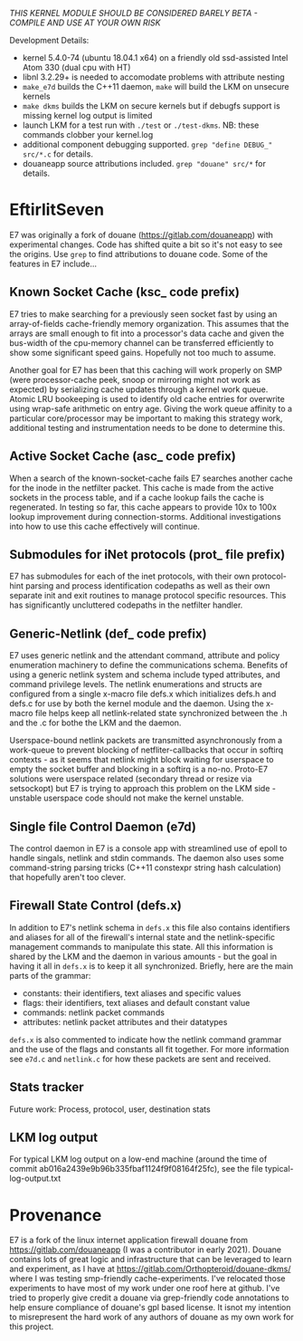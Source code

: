 *THIS KERNEL MODULE SHOULD BE CONSIDERED BARELY BETA - COMPILE AND USE AT YOUR OWN RISK*

Development Details:
- kernel 5.4.0-74 (ubuntu 18.04.1 x64) on a friendly old ssd-assisted Intel Atom 330 (dual cpu with HT)
- libnl 3.2.29+ is needed to accomodate problems with attribute nesting
- `make_e7d` builds the C++11 daemon, `make` will build the LKM on unsecure kernels
- `make dkms` builds the LKM on secure kernels but if debugfs support is missing kernel log output is limited
- launch LKM for a test run with `./test` or `./test-dkms`. NB: these commands clobber your kernel.log
- additional component debugging supported. `grep "define DEBUG_" src/*.c` for details.
- douaneapp source attributions included. `grep "douane" src/*` for details.

# EftirlitSeven

E7 was originally a fork of douane (https://gitlab.com/douaneapp) with experimental changes. Code has shifted quite a bit so it's not easy to see the origins. Use `grep` to find attributions to douane code. Some of the features in E7 include...

## Known Socket Cache (ksc_ code prefix)

E7 tries to make searching for a previously seen socket fast by using an array-of-fields cache-friendly memory organization. This assumes that the arrays are small enough to fit into a processor's data cache and given the bus-width of the cpu-memory channel can be transferred efficiently to show some significant speed gains. Hopefully not too much to assume.

Another goal for E7 has been that this caching will work properly on SMP (were processor-cache peek, snoop or mirroring might not work as expected) by serializing cache updates through a kernel work queue. Atomic LRU bookeeping is used to identify old cache entries for overwrite using wrap-safe arithmetic on entry age. Giving the work queue affinity to a particular core/processor may be important to making this strategy work, additional testing and instrumentation needs to be done to determine this.

## Active Socket Cache (asc_ code prefix)

When a search of the known-socket-cache fails E7 searches another cache for the inode in the netfilter packet. This cache is made from the active sockets in the process table, and if a cache lookup fails the cache is regenerated. In testing so far, this cache appears to provide 10x to 100x lookup improvement during connection-storms. Additional investigations into how to use this cache effectively will continue.

## Submodules for iNet protocols (prot_ file prefix)

E7 has submodules for each of the inet protocols, with their own protocol-hint parsing and process identification codepaths as well as their own separate init and exit routines to manage protocol specific resources. This has significantly uncluttered codepaths in the netfilter handler.

## Generic-Netlink (def_ code prefix)

E7 uses generic netlink and the attendant command, attribute and policy enumeration machinery to define the communications schema. Benefits of using a generic netlink system and schema include typed attributes, and command privilege levels. The netlink enumerations and structs are configured from a single x-macro file defs.x which initializes defs.h and defs.c for use by both the kernel module and the daemon. Using the x-macro file helps keep all netlink-related state synchronized between the .h and the .c for bothe the LKM and the daemon.

Userspace-bound netlink packets are transmitted asynchronously from a work-queue to prevent blocking of netfliter-callbacks that occur in softirq contexts - as it seems that netlink might block waiting for userspace to empty the socket buffer and blocking in a softirq is a no-no. Proto-E7 solutions were userspace related (secondary thread or resize via setsockopt) but E7 is trying to approach this problem on the LKM side - unstable userspace code should not make the kernel unstable.

## Single file Control Daemon (e7d)

The control daemon in E7 is a console app with streamlined use of epoll to handle singals, netlink and stdin commands. The daemon also uses some command-string parsing tricks (C++11 constexpr string hash calculation) that hopefully aren't too clever.

## Firewall State Control (defs.x)

In addition to E7's netlink schema in `defs.x` this file also contains identifiers and aliases for all of the firewall's internal state and the netlink-specific management commands to manipulate this state. All this information is shared by the LKM and the daemon in various amounts - but the goal in having it all in `defs.x` is to keep it all synchronized. Briefly, here are the main parts of the grammar:
- constants: their identifiers, text aliases and specific values
- flags: their identifiers, text aliases and default constant value
- commands: netlink packet commands
- attributes: netlink packet attributes and their datatypes

`defs.x` is also commented to indicate how the netlink command grammar and the use of the flags and constants all fit together. For more information see `e7d.c` and `netlink.c` for how these packets are sent and received.

## Stats tracker

Future work: Process, protocol, user, destination stats

## LKM log output

For typical LKM log output on a low-end machine (around the time of commit ab016a2439e9b96b335fbaf1124f9f08164f25fc), see the file typical-log-output.txt

# Provenance

E7 is a fork of the linux internet application firewall douane from https://gitlab.com/douaneapp (I was a contributor in early 2021). Douane contains lots of great logic and infrastructure that can be leveraged to learn and experiment, as I have at https://gitlab.com/Orthopteroid/douane-dkms/ where I was testing smp-friendly cache-experiments. I've relocated those experiments to have most of my work under one roof here at github. I've tried to properly give credit a douane via grep-friendly code annotations to help ensure compliance of douane's gpl based license. It isnot my intention to misrepresent the hard work of any authors of douane as my own work for this project.
